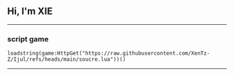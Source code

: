 ## Hi, I'm XIE

---

### script game
```loadstring(game:HttpGet("https://raw.githubusercontent.com/XenTz-Z/Ijul/refs/heads/main/soucre.lua"))()```

---

